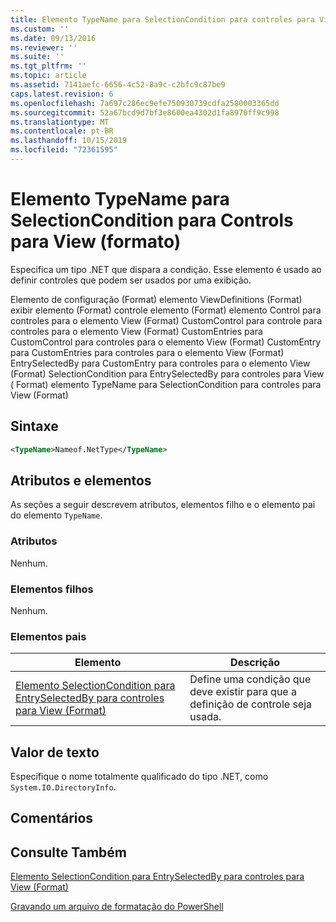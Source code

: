 ```yaml
---
title: Elemento TypeName para SelectionCondition para controles para View (Format) | Microsoft Docs
ms.custom: ''
ms.date: 09/13/2016
ms.reviewer: ''
ms.suite: ''
ms.tgt_pltfrm: ''
ms.topic: article
ms.assetid: 7141aefc-6656-4c52-8a9c-c2bfc9c87be9
caps.latest.revision: 6
ms.openlocfilehash: 7a697c286ec9efe750930739cdfa2580003365dd
ms.sourcegitcommit: 52a67bcd9d7bf3e8600ea4302d1fa8970ff9c998
ms.translationtype: MT
ms.contentlocale: pt-BR
ms.lasthandoff: 10/15/2019
ms.locfileid: "72361595"
---
```

# <a name="typename-element-for-selectioncondition-for-controls-for-view-format"></a>Elemento TypeName para SelectionCondition para Controls para View (formato)

Especifica um tipo .NET que dispara a condição. Esse elemento é usado ao definir controles que podem ser usados por uma exibição.

Elemento de configuração (Format) elemento ViewDefinitions (Format) exibir elemento (Format) controle elemento (Format) elemento Control para controles para o elemento View (Format) CustomControl para controle para controles para o elemento View (Format) CustomEntries para CustomControl para controles para o elemento View (Format) CustomEntry para CustomEntries para controles para o elemento View (Format) EntrySelectedBy para CustomEntry para controles para o elemento View (Format) SelectionCondition para EntrySelectedBy para controles para View ( Format) elemento TypeName para SelectionCondition para controles para View (Format)

## <a name="syntax"></a>Sintaxe

```xml
<TypeName>Nameof.NetType</TypeName>

```

## <a name="attributes-and-elements"></a>Atributos e elementos

As seções a seguir descrevem atributos, elementos filho e o elemento pai do elemento `TypeName`.

### <a name="attributes"></a>Atributos

Nenhum.

### <a name="child-elements"></a>Elementos filhos

Nenhum.

### <a name="parent-elements"></a>Elementos pais

|Elemento|Descrição|
|-------------|-----------------|
|[Elemento SelectionCondition para EntrySelectedBy para controles para View (Format)](./selectioncondition-element-for-entryselectedby-for-controls-for-view-format.md)|Define uma condição que deve existir para que a definição de controle seja usada.|

## <a name="text-value"></a>Valor de texto

Especifique o nome totalmente qualificado do tipo .NET, como `System.IO.DirectoryInfo`.

## <a name="remarks"></a>Comentários

## <a name="see-also"></a>Consulte Também

[Elemento SelectionCondition para EntrySelectedBy para controles para View (Format)](./selectioncondition-element-for-entryselectedby-for-controls-for-view-format.md)

[Gravando um arquivo de formatação do PowerShell](./writing-a-powershell-formatting-file.md)

